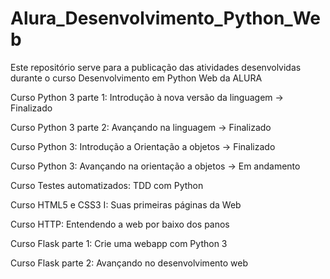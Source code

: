 # Alura_Desenvolvimento_Python_Web
Este repositório serve para a publicação das atividades desenvolvidas durante o curso Desenvolvimento em Python Web da ALURA

Curso Python 3 parte 1: Introdução à nova versão da linguagem -> Finalizado

Curso Python 3 parte 2: Avançando na linguagem -> Finalizado

Curso Python 3: Introdução a Orientação a objetos -> Finalizado

Curso Python 3: Avançando na orientação a objetos -> Em andamento

Curso Testes automatizados: TDD com Python

Curso HTML5 e CSS3 I: Suas primeiras páginas da Web

Curso HTTP: Entendendo a web por baixo dos panos

Curso Flask parte 1: Crie uma webapp com Python 3

Curso Flask parte 2: Avançando no desenvolvimento web
